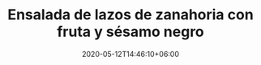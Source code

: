 ---
title: "Ensalada de lazos de zanahoria con fruta y sésamo negro"
date: 2020-05-12T14:46:10+06:00
description: "Ensalada de lazos de zanahoria con fruta y sésamo negro"
type: "recipe"
image: "images/recipes/ensalada-lazos-zanahoria-sesamo.png"
cuisine: crudivegana
suitableForDiet: VeganDiet
yield: 4 porciones
prepTime: 30
cookTime: 50
totalTime: 45
categories: ensalada
tags: zanahorias
ingredients:
- 1 zanahoria
- 1 kiwi
- 1/2 pomelo
- 1 cdta de sesamo negro
- 1 limón (zumo)
- 1 chorrito de AOVE
- Sal rosa
directions:
- Lava y retira la primera capa de la zanahoria con la ayuda de una pela patatas y haz lazitos con el mismo utensilio empezando en un extremo y terminando en el otro. Intenta que salgan lo más finos posible. - Pónlos en un bol con agua fría y cubitos de hielo para que se mantengan crujientes mientras preparas el resto de los infredientes.
- Pela el kiwi y el pomelo. Corta el primero en rodajas y al segundo retírale la piel por completo y sepáralo en gajos.
- En un bol más grande pon el zumo de limón, el aceite y la sal, mezcla y añade las zanahorias bien escurridas y las frutas cortadas anteriormente.
- Añade las semillas de sésamo negro, mezcla y listo para servir.
tips:
---